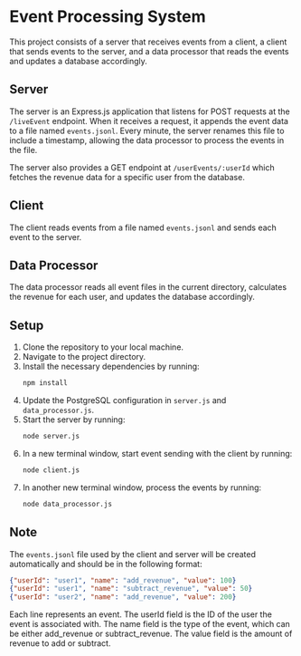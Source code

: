 # Event Processing System

This project consists of a server that receives events from a client, a client that sends events to the server, and a data processor that reads the events and updates a database accordingly.

## Server

The server is an Express.js application that listens for POST requests at the `/liveEvent` endpoint. When it receives a request, it appends the event data to a file named `events.jsonl`. Every minute, the server renames this file to include a timestamp, allowing the data processor to process the events in the file.

The server also provides a GET endpoint at `/userEvents/:userId` which fetches the revenue data for a specific user from the database.

## Client

The client reads events from a file named `events.jsonl` and sends each event to the server.

## Data Processor

The data processor reads all event files in the current directory, calculates the revenue for each user, and updates the database accordingly.

## Setup

1. Clone the repository to your local machine.
2. Navigate to the project directory.
3. Install the necessary dependencies by running:
    ```bash
    npm install
    ```
4. Update the PostgreSQL configuration in `server.js` and `data_processor.js`.
5. Start the server by running:
    ```bash
    node server.js
    ```
6. In a new terminal window, start event sending with the client by running:
    ```bash
    node client.js
    ```
7. In another new terminal window, process the events by running:
    ```bash
    node data_processor.js
    ```

## Note

The `events.jsonl` file used by the client and server will be created automatically and should be in the following format:

```json
{"userId": "user1", "name": "add_revenue", "value": 100}
{"userId": "user1", "name": "subtract_revenue", "value": 50}
{"userId": "user2", "name": "add_revenue", "value": 200}
```

Each line represents an event. The userId field is the ID of the user the event is associated with. The name field is the type of the event, which can be either add_revenue or subtract_revenue. The value field is the amount of revenue to add or subtract.

